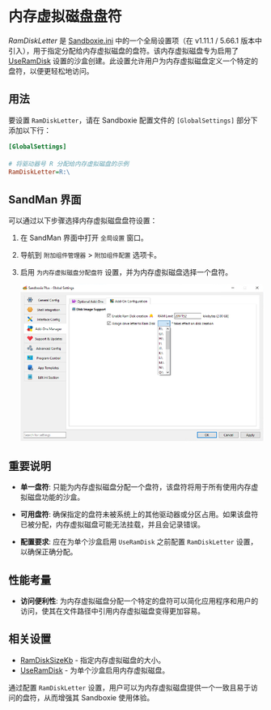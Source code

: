 # 内存虚拟磁盘盘符

_RamDiskLetter_ 是 [Sandboxie.ini](SandboxieIni.md) 中的一个全局设置项（在 v1.11.1 / 5.66.1 版本中引入），用于指定分配给内存虚拟磁盘的盘符。该内存虚拟磁盘专为启用了 [UseRamDisk](UseRamDisk.md) 设置的沙盒创建。此设置允许用户为内存虚拟磁盘定义一个特定的盘符，以便更轻松地访问。

## 用法

要设置 `RamDiskLetter`，请在 Sandboxie 配置文件的 `[GlobalSettings]` 部分下添加以下行：

```ini
[GlobalSettings]

# 将驱动器号 R 分配给内存虚拟磁盘的示例
RamDiskLetter=R:\
```

## SandMan 界面

可以通过以下步骤选择内存虚拟磁盘盘符设置：

1. 在 SandMan 界面中打开 `全局设置` 窗口。
2. 导航到 `附加组件管理器` > `附加组件配置` 选项卡。
3. 启用 `为内存虚拟磁盘分配盘符` 设置，并为内存虚拟磁盘选择一个盘符。

    ![Ram Disk Letter](../Media/UseRamDisk3.png)

## 重要说明

- **单一盘符**: 只能为内存虚拟磁盘分配一个盘符，该盘符将用于所有使用内存虚拟磁盘功能的沙盒。

- **可用盘符**: 确保指定的盘符未被系统上的其他驱动器或分区占用。如果该盘符已被分配，内存虚拟磁盘可能无法挂载，并且会记录错误。

- **配置要求**: 应在为单个沙盒启用 `UseRamDisk` 之前配置 `RamDiskLetter` 设置，以确保正确分配。

## 性能考量

- **访问便利性**: 为内存虚拟磁盘分配一个特定的盘符可以简化应用程序和用户的访问，使其在文件路径中引用内存虚拟磁盘变得更加容易。

## 相关设置

- [RamDiskSizeKb](RamDiskSizeKb.md) - 指定内存虚拟磁盘的大小。
- [UseRamDisk](UseRamDisk.md) - 为单个沙盒启用内存虚拟磁盘。

通过配置 `RamDiskLetter` 设置，用户可以为内存虚拟磁盘提供一个一致且易于访问的盘符，从而增强其 Sandboxie 使用体验。
